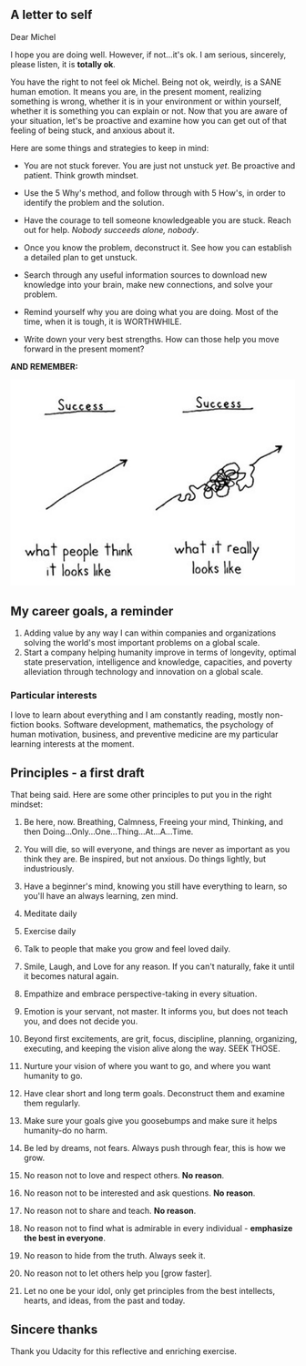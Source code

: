 ## A letter to self 

Dear Michel

I hope you are doing well. However, if not...it's ok. I am serious, sincerely, please listen, it is __totally ok__. 

You have the right to not feel ok Michel. Being not ok, weirdly, is a SANE human emotion. It means you are, in the present moment, realizing something is wrong, whether it is in your environment or within yourself, whether it is something you can explain or not. Now that you are aware of your situation, let's be proactive and examine how you can get out of that feeling of being stuck, and anxious about it.  

Here are some things and strategies to keep in mind:

- You are not stuck forever. You are just not unstuck _yet_. Be proactive and patient. Think growth mindset.  

- Use the 5 Why's method, and follow through with 5 How's, in order to identify the problem and the solution.  

- Have the courage to tell someone knowledgeable you are stuck. Reach out for help. _Nobody succeeds alone, nobody_.  

- Once you know the problem, deconstruct it. See how you can establish a detailed plan to get unstuck.  

- Search through any useful information sources to download new knowledge into your brain, make new connections, and solve your problem.  

- Remind yourself why you are doing what you are doing. Most of the time, when it is tough, it is WORTHWHILE. 

- Write down your very best strengths. How can those help you move forward in the present moment?  

__AND REMEMBER:__

<img src="Road-to-Success.jpg" width=500 alt="A messy line going up, imaging the road to success">


## My career goals, a reminder

1. Adding value by any way I can within companies and organizations solving the world's most important problems on a global scale.  
2. Start a company helping humanity improve in terms of longevity, optimal state preservation, intelligence and knowledge, capacities, and poverty alleviation through technology and innovation on a global scale.


### Particular interests  

I love to learn about everything and I am constantly reading, mostly non-fiction books. Software development, mathematics, the psychology of human motivation, business, and preventive medicine are my particular learning interests at the moment.

## Principles - a first draft  

That being said. Here are some other principles to put you in the right mindset:

1. Be here, now. Breathing, Calmness, Freeing your mind, Thinking, and then Doing...Only...One...Thing...At...A...Time.

2. You will die, so will everyone, and things are never as important as you think they are. Be inspired, but not anxious. Do things lightly, but industriously. 

3. Have a beginner's mind, knowing you still have everything to learn, so you'll have an always learning, zen mind.

4. Meditate daily

5. Exercise daily

6. Talk to people that make you grow and feel loved daily.

7. Smile, Laugh, and Love for any reason. If you can't naturally, fake it until it becomes natural again.

8. Empathize and embrace perspective-taking in every situation.

9. Emotion is your servant, not master. It informs you, but does not teach you, and does not decide you.

10. Beyond first excitements, are grit, focus, discipline, planning, organizing, executing, and keeping the vision alive along the way. SEEK THOSE.

11. Nurture your vision of where you want to go, and where you want humanity to go.

12. Have clear short and long term goals. Deconstruct them and examine them regularly. 

13. Make sure your goals give you goosebumps and make sure it helps humanity-do no harm.  

14. Be led by dreams, not fears. Always push through fear, this is how we grow.  

15. No reason not to love and respect others. __No reason__.  

16. No reason not to be interested and ask questions. __No reason__.  

17. No reason not to share and teach. __No reason__.  

18. No reason not to find what is admirable in every individual - __emphasize the best in everyone__.  

19. No reason to hide from the truth. Always seek it.  

20. No reason not to let others help you [grow faster].  

21. Let no one be your idol, only get principles from the best intellects, hearts, and ideas, from the past and today.

## Sincere thanks
Thank you Udacity for this reflective and enriching exercise.

